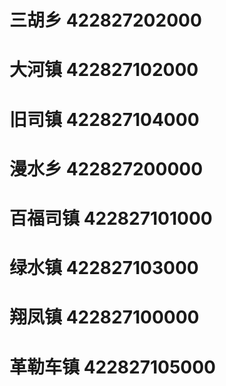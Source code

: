 # 三胡乡 422827202000
# 大河镇 422827102000
# 旧司镇 422827104000
# 漫水乡 422827200000
# 百福司镇 422827101000
# 绿水镇 422827103000
# 翔凤镇 422827100000
# 革勒车镇 422827105000
